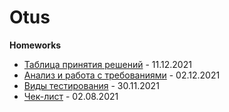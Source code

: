# Otus
**Homeworks**
* [Таблица принятия решений](https://docs.google.com/spreadsheets/d/1tE4yVmBMsBJwgHqBfwLCWGNqN-G4TAZZ9eOtgvIODWg/edit?usp=sharing) - 11.12.2021
* [Анализ и работа с требованиями](https://docs.google.com/spreadsheets/d/108EMPJWjdBg09RH0lhp3-W63Yq-G1vImUYj0MBJR7iU/edit?usp=sharing) - 02.12.2021
* [Виды тестирования](https://docs.google.com/spreadsheets/d/19WHH_WUqbJ1JRd-J-BM3LbMk-LDdfn0fsNUuVzcxhKU/edit?usp=sharing) - 30.11.2021
* [Чек-лист](https://docs.google.com/spreadsheets/d/1nXt1bbPZccxz2AZAy-DKEvFA65ieSr0DoHmR6WmyEko/edit?usp=sharing) - 02.08.2021
